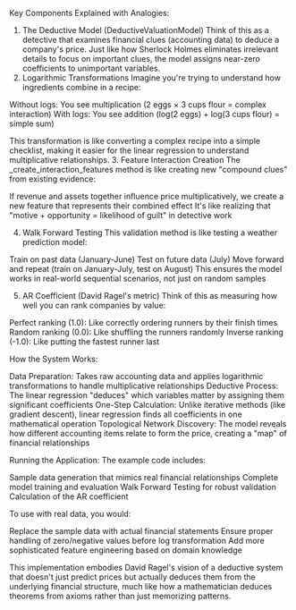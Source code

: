 Key Components Explained with Analogies:
1. The Deductive Model (DeductiveValuationModel)
Think of this as a detective that examines financial clues (accounting data) to deduce a company's price. Just like how Sherlock Holmes eliminates irrelevant details to focus on important clues, the model assigns near-zero coefficients to unimportant variables.
2. Logarithmic Transformations
Imagine you're trying to understand how ingredients combine in a recipe:

Without logs: You see multiplication (2 eggs × 3 cups flour = complex interaction)
With logs: You see addition (log(2 eggs) + log(3 cups flour) = simple sum)

This transformation is like converting a complex recipe into a simple checklist, making it easier for the linear regression to understand multiplicative relationships.
3. Feature Interaction Creation
The _create_interaction_features method is like creating new "compound clues" from existing evidence:

If revenue and assets together influence price multiplicatively, we create a new feature that represents their combined effect
It's like realizing that "motive + opportunity = likelihood of guilt" in detective work

4. Walk Forward Testing
This validation method is like testing a weather prediction model:

Train on past data (January-June)
Test on future data (July)
Move forward and repeat (train on January-July, test on August)
This ensures the model works in real-world sequential scenarios, not just on random samples

5. AR Coefficient (David Ragel's metric)
Think of this as measuring how well you can rank companies by value:

Perfect ranking (1.0): Like correctly ordering runners by their finish times
Random ranking (0.0): Like shuffling the runners randomly
Inverse ranking (-1.0): Like putting the fastest runner last

How the System Works:

Data Preparation: Takes raw accounting data and applies logarithmic transformations to handle multiplicative relationships
Deductive Process: The linear regression "deduces" which variables matter by assigning them significant coefficients
One-Step Calculation: Unlike iterative methods (like gradient descent), linear regression finds all coefficients in one mathematical operation
Topological Network Discovery: The model reveals how different accounting items relate to form the price, creating a "map" of financial relationships

Running the Application:
The example code includes:

Sample data generation that mimics real financial relationships
Complete model training and evaluation
Walk Forward Testing for robust validation
Calculation of the AR coefficient

To use with real data, you would:

Replace the sample data with actual financial statements
Ensure proper handling of zero/negative values before log transformation
Add more sophisticated feature engineering based on domain knowledge

This implementation embodies David Ragel's vision of a deductive system that doesn't just predict prices but actually deduces them from the underlying financial structure, much like how a mathematician deduces theorems from axioms rather than just memorizing patterns.